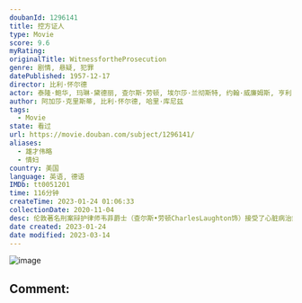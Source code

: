 ```yaml
---
doubanId: 1296141
title: 控方证人
type: Movie
score: 9.6
myRating: 
originalTitle: WitnessfortheProsecution
genre: 剧情, 悬疑, 犯罪
datePublished: 1957-12-17
director: 比利·怀尔德
actor: 泰隆·鲍华, 玛琳·黛德丽, 查尔斯·劳顿, 埃尔莎·兰彻斯特, 约翰·威廉姆斯, 亨利·丹尼尔, 伊安·沃尔夫, 托林·撒切尔, 诺玛·威登, 尤娜·奥康纳, 茹塔·李, 贝丝·弗劳尔斯, 比尔·厄尔文, ·帕特·奥马利, 本·怀特, undefined, undefined, undefined, 乔治·佩林, 威廉·, 奥托拉内史密斯, undefined, undefined, undefined, undefined, undefined, 利奥达·理查德斯, undefined, undefined, 伯特史蒂文斯, undefined, undefined, 斯考特西顿, undefined, 杰弗里·塞尔, undefined, undefined, undefined, undefined, undefined, undefined, 帕特里克·艾亨, 富兰克林·法纳姆, 玛乔丽·伊顿, 史蒂夫·卡鲁瑟斯, undefined, 乔治布鲁格曼, 丹尼·鲍沙其, undefined, 埃迪·贝克, 沃尔特·培根
author: 阿加莎·克里斯蒂, 比利·怀尔德, 哈里·库尼兹
tags:
  - Movie
state: 看过
url: https://movie.douban.com/subject/1296141/
aliases:
  - 雄才伟略
  - 情妇
country: 美国
language: 英语, 德语
IMDb: tt0051201
time: 116分钟
createTime: 2023-01-24 01:06:33
collectionDate: 2020-11-04
desc: 伦敦著名刑案辩护律师韦菲爵士（查尔斯•劳顿CharlesLaughton饰）接受了心脏病治疗，但是身体依旧虚弱，第一天回家休养，护士一直严厉监督他服药，并杜绝烟酒。管家为了便于上楼，还专门为他修...
date created: 2023-01-24
date modified: 2023-03-14
---
```


![image](p1505392928.jpg)

Comment:
---
